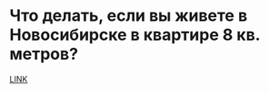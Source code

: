 # Что делать, если вы живете в Новосибирске в квартире 8 кв. метров?



[LINK](https://varlamov.ru/2126756.html)